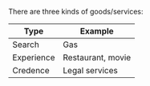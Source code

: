 There are three kinds of goods/services:

|Type|Example|
|----|-------|
|Search|Gas|
|Experience|Restaurant, movie|
|Credence|Legal services|